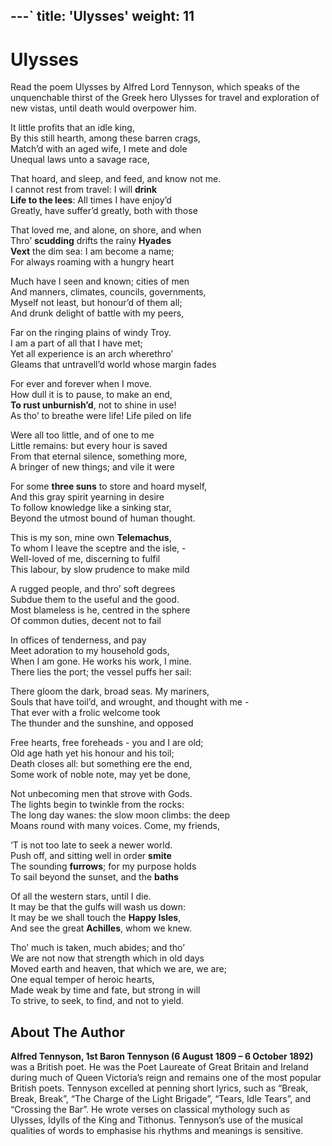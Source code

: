 ---`
title: 'Ulysses'
weight: 11
---

# Ulysses

Read the poem Ulysses by Alfred Lord Tennyson, which speaks of the unquenchable thirst of the Greek hero Ulysses for travel and exploration of new vistas, until death would overpower him.

It little profits that an idle king,\
By this still hearth, among these barren crags,\
Match’d with an aged wife, I mete and dole\
Unequal laws unto a savage race,

That hoard, and sleep, and feed, and know not me.\
I cannot rest from travel: I will **drink**\
**Life to the lees**: All times I have enjoy’d\
Greatly, have suffer’d greatly, both with those

That loved me, and alone, on shore, and when\
Thro’ **scudding** drifts the rainy **Hyades**\
**Vext** the dim sea: I am become a name;\
For always roaming with a hungry heart

Much have I seen and known; cities of men\
And manners, climates, councils, governments,\
Myself not least, but honour’d of them all;\
And drunk delight of battle with my peers,

Far on the ringing plains of windy Troy.\
I am a part of all that I have met;\
Yet all experience is an arch wherethro’\
Gleams that untravell’d world whose margin fades

For ever and forever when I move.\
How dull it is to pause, to make an end,\
**To rust unburnish’d**, not to shine in use!\
As tho’ to breathe were life! Life piled on life 

Were all too little, and of one to me\
Little remains: but every hour is saved\
From that eternal silence, something more,\
A bringer of new things; and vile it were 

For some **three suns** to store and hoard myself,\
And this gray spirit yearning in desire\
To follow knowledge like a sinking star,\
Beyond the utmost bound of human thought.

This is my son, mine own **Telemachus**,\
To whom I leave the sceptre and the isle, -\
Well-loved of me, discerning to fulfil\
This labour, by slow prudence to make mild

A rugged people, and thro’ soft degrees\
Subdue them to the useful and the good.\
Most blameless is he, centred in the sphere\
Of common duties, decent not to fail

In offices of tenderness, and pay\
Meet adoration to my household gods,\
When I am gone. He works his work, I mine.\
There lies the port; the vessel puffs her sail: 

There gloom the dark, broad seas. My mariners,\
Souls that have toil’d, and wrought, and thought with me -\
That ever with a frolic welcome took\
The thunder and the sunshine, and opposed 

Free hearts, free foreheads - you and I are old;\
Old age hath yet his honour and his toil;\
Death closes all: but something ere the end,\
Some work of noble note, may yet be done, 

Not unbecoming men that strove with Gods.\
The lights begin to twinkle from the rocks:\
The long day wanes: the slow moon climbs: the deep\
Moans round with many voices. Come, my friends,

‘T is not too late to seek a newer world.\
Push off, and sitting well in order **smite**\
The sounding **furrows**; for my purpose holds\
To sail beyond the sunset, and the **baths** 

Of all the western stars, until I die.\
It may be that the gulfs will wash us down:\
It may be we shall touch the **Happy Isles**,\
And see the great **Achilles**, whom we knew.

Tho’ much is taken, much abides; and tho’\
We are not now that strength which in old days\
Moved earth and heaven, that which we are, we are;\
One equal temper of heroic hearts,\
Made weak by time and fate, but strong in will\
To strive, to seek, to find, and not to yield.


## About The Author

**Alfred Tennyson, 1st Baron Tennyson (6 August 1809 – 6 October 1892)** was a British poet. He was the Poet Laureate of Great Britain and Ireland during much of Queen Victoria’s reign and remains one of the most popular British poets. Tennyson excelled at penning short lyrics, such as “Break, Break, Break”, “The Charge of the Light Brigade”, “Tears, Idle Tears”, and “Crossing the Bar”. He wrote verses on classical mythology such as Ulysses, Idylls of the King and Tithonus. Tennyson’s use of the musical qualities of words to emphasise his rhythms and meanings is sensitive. 

